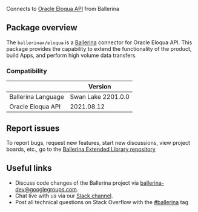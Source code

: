 Connects to [Oracle Eloqua API](https://docs.oracle.com/en/cloud/saas/marketing/eloqua-develop/Developers/GettingStarted/Tutorials/tutorials.htm) from Ballerina

## Package overview
The `ballerinax/eloqua` is a [Ballerina](https://ballerina.io/) connector for Oracle Eloqua API. This package provides the capability to extend the functionality of the product, build Apps, and perform high volume data transfers.

### Compatibility
|                    | Version          |
|--------------------|------------------|
| Ballerina Language | Swan Lake 2201.0.0 |
| Oracle Eloqua API  | 2021.08.12       |

## Report issues
To report bugs, request new features, start new discussions, view project boards, etc., go to the [Ballerina Extended Library repository](https://github.com/ballerina-platform/ballerina-extended-library)

## Useful links
- Discuss code changes of the Ballerina project via [ballerina-dev@googlegroups.com](mailto:ballerina-dev@googlegroups.com).
- Chat live with us via our [Slack channel](https://ballerina.io/community/slack/).
- Post all technical questions on Stack Overflow with the [#ballerina](https://stackoverflow.com/questions/tagged/ballerina) tag
